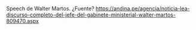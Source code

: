 Speech de Walter Martos. ¿Fuente? https://andina.pe/agencia/noticia-lea-discurso-completo-del-jefe-del-gabinete-ministerial-walter-martos-809470.aspx
